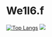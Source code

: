 # We1l6.f
[![Top Langs](https://github-readme-stats.vercel.app/api/top-langs/?username=We1l6)](https://github.com/We1l6/github-readme-stats)
![](https://leetcard.jacoblin.cool/We1l6?ext=activity&theme=dark)
